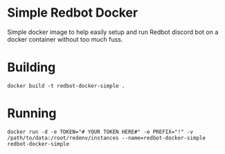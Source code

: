 # Simple Redbot Docker
Simple docker image to help easily setup and run Redbot discord bot on a docker container without too much fuss.

# Building
`docker build -t redbot-docker-simple .`

# Running
`docker run -d -e TOKEN="# YOUR TOKEN HERE#" -e PREFIX="!" -v /path/to/data:/root/redenv/instances --name=redbot-docker-simple redbot-docker-simple`

